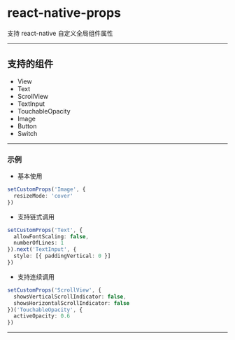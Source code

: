 # react-native-props

支持 react-native 自定义全局组件属性

---

## 支持的组件

- View
- Text
- ScrollView
- TextInput
- TouchableOpacity
- Image
- Button
- Switch

---

### 示例

- 基本使用

```typescript
setCustomProps('Image', {
  resizeMode: 'cover'
})
```

- 支持链式调用

```typescript
setCustomProps('Text', {
  allowFontScaling: false,
  numberOfLines: 1
}).next('TextInput', {
  style: [{ paddingVertical: 0 }]
})
```

- 支持连续调用

```typescript
setCustomProps('ScrollView', {
  showsVerticalScrollIndicator: false,
  showsHorizontalScrollIndicator: false
})('TouchableOpacity', {
  activeOpacity: 0.6
})
```

---
